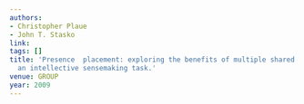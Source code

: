 ```yaml
---
authors:
- Christopher Plaue
- John T. Stasko
link:
tags: []
title: 'Presence  placement: exploring the benefits of multiple shared displays on
  an intellective sensemaking task.'
venue: GROUP
year: 2009
---
```

